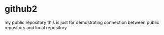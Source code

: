 # github2
my public repository
this is just for demostrating  connection between public repository and local repository
